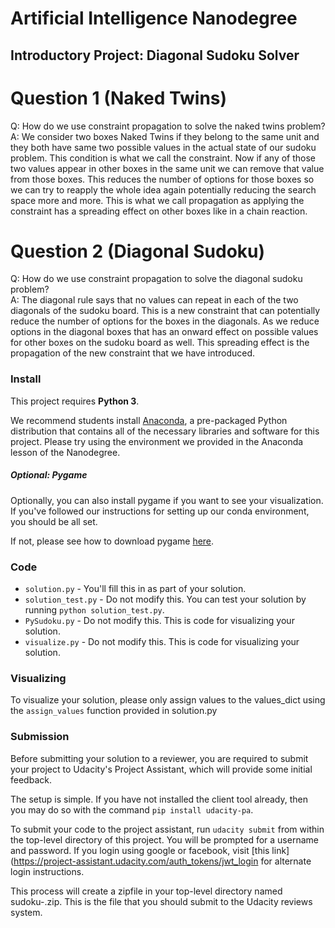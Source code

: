 # Artificial Intelligence Nanodegree
## Introductory Project: Diagonal Sudoku Solver

# Question 1 (Naked Twins)
Q: How do we use constraint propagation to solve the naked twins problem?  
A: We consider two boxes Naked Twins if they belong to the same unit and they both have same two possible values in the
actual state of our sudoku problem. This condition is what we call the constraint. Now if any of those two values appear
in other boxes in the same unit we can remove that value from those boxes. This reduces the number of options for those boxes
so we can try to reapply the whole idea again potentially reducing the search space more and more. This is what we call
propagation as applying the constraint has a spreading effect on other boxes like in a chain reaction.

# Question 2 (Diagonal Sudoku)
Q: How do we use constraint propagation to solve the diagonal sudoku problem?  
A: The diagonal rule says that no values can repeat in each of the two diagonals of the sudoku board. This is a new constraint
that can potentially reduce the number of options for the boxes in the diagonals. As we reduce options in the diagonal boxes
that has an onward effect on possible values for other boxes on the sudoku board as well. This spreading effect is the propagation
of the new constraint that we have introduced.

### Install

This project requires **Python 3**.

We recommend students install [Anaconda](https://www.continuum.io/downloads), a pre-packaged Python distribution that contains all of the necessary libraries and software for this project. 
Please try using the environment we provided in the Anaconda lesson of the Nanodegree.

##### Optional: Pygame

Optionally, you can also install pygame if you want to see your visualization. If you've followed our instructions for setting up our conda environment, you should be all set.

If not, please see how to download pygame [here](http://www.pygame.org/download.shtml).

### Code

* `solution.py` - You'll fill this in as part of your solution.
* `solution_test.py` - Do not modify this. You can test your solution by running `python solution_test.py`.
* `PySudoku.py` - Do not modify this. This is code for visualizing your solution.
* `visualize.py` - Do not modify this. This is code for visualizing your solution.

### Visualizing

To visualize your solution, please only assign values to the values_dict using the ```assign_values``` function provided in solution.py

### Submission
Before submitting your solution to a reviewer, you are required to submit your project to Udacity's Project Assistant, which will provide some initial feedback.  

The setup is simple.  If you have not installed the client tool already, then you may do so with the command `pip install udacity-pa`.  

To submit your code to the project assistant, run `udacity submit` from within the top-level directory of this project.  You will be prompted for a username and password.  If you login using google or facebook, visit [this link](https://project-assistant.udacity.com/auth_tokens/jwt_login for alternate login instructions.

This process will create a zipfile in your top-level directory named sudoku-<id>.zip.  This is the file that you should submit to the Udacity reviews system.

